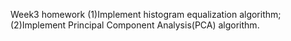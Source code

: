 Week3 homework
(1)Implement histogram equalization algorithm;  
(2)Implement Principal Component Analysis(PCA) algorithm.  
